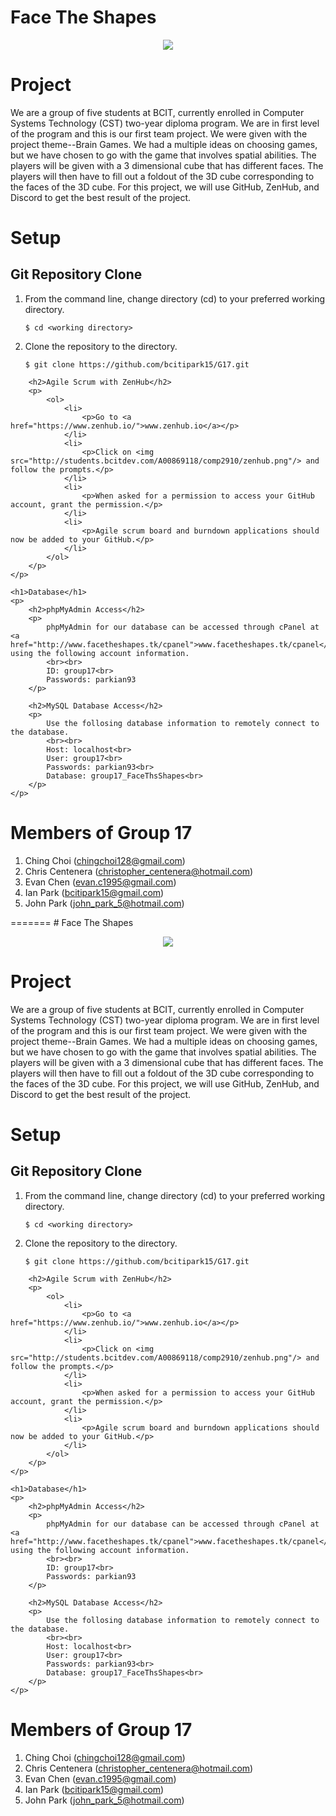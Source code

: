 # Face The Shapes
<p align="center">
	<img src="http://students.bcitdev.com/A00869118/comp2910/bcit-cst.png"/>
</p>

<p>
	<h1>Project</h1>
	<p>We are a group of five students at BCIT, currently enrolled in Computer Systems Technology (CST) two-year diploma program. We are in first level of the program and this is our first team project. We were given with the project theme--Brain Games. We had a multiple ideas on choosing games, but we have chosen to go with the game that involves spatial abilities. The players will be given with a 3 dimensional cube that has different faces. The players will then have to fill out a foldout of the 3D cube corresponding to the faces of the 3D cube. For this project, we will use GitHub, ZenHub, and Discord to get the best result of the project.</p>
</p>

<p>
	<h1>Setup</h1>
	<p>
		<h2>Git Repository Clone</h2>
		<p>
			<ol>
				<li>
					<p>From the command line, change directory (cd) to your preferred working directory.</p>
					<pre><code>$ cd &lt;working directory&gt;</code></pre>
				</li>
				<li>
					<p>Clone the repository to the directory.</p>
					<pre><code>$ git clone https://github.com/bcitipark15/G17.git</code></pre>
				</li>
			</ol>
		</p>
		
		<h2>Agile Scrum with ZenHub</h2>
		<p>
			<ol>
				<li>
					<p>Go to <a href="https://www.zenhub.io/">www.zenhub.io</a></p>
				</li>
				<li>
					<p>Click on <img src="http://students.bcitdev.com/A00869118/comp2910/zenhub.png"/> and follow the prompts.</p>
				</li>
				<li>
					<p>When asked for a permission to access your GitHub account, grant the permission.</p>
				</li>
				<li>
					<p>Agile scrum board and burndown applications should now be added to your GitHub.</p>
				</li>
			</ol>
		</p>
	</p>
	
	<h1>Database</h1>
	<p>
		<h2>phpMyAdmin Access</h2>
		<p>
			phpMyAdmin for our database can be accessed through cPanel at <a href="http://www.facetheshapes.tk/cpanel">www.facetheshapes.tk/cpanel</a> using the following account information.
			<br><br>
			ID: group17<br>
			Passwords: parkian93
		</p>
		
		<h2>MySQL Database Access</h2>
		<p>
			Use the follosing database information to remotely connect to the database.
			<br><br>
			Host: localhost<br>
			User: group17<br>
			Passwords: parkian93<br>
			Database: group17_FaceThsShapes<br>
		</p>
	</p>
</p>

<p>
	<h1>Members of Group 17</h1>
	<ol>
		<li>Ching Choi (<a href="mailto:chingchoi128@gmail.com">chingchoi128@gmail.com</a>)</li>
		<li>Chris Centenera (<a href="mailto:christopher_centenera@hotmail.com">christopher_centenera@hotmail.com</a>)</li>
		<li>Evan Chen (<a href="mailto:evan.c1995@gmail.com">evan.c1995@gmail.com</a>)</li>
		<li>Ian Park (<a href="mailto:bcitipark15@gmail.com">bcitipark15@gmail.com</a>)</li>
		<li>John Park (<a href="mailto:john_park_5@hotmail.com">john_park_5@hotmail.com</a>)</li>
	</ol>
</p>
=======
# Face The Shapes
<p align="center">
	<img src="http://students.bcitdev.com/A00869118/comp2910/bcit-cst.png"/>
</p>

<p>
	<h1>Project</h1>
	<p>We are a group of five students at BCIT, currently enrolled in Computer Systems Technology (CST) two-year diploma program. We are in first level of the program and this is our first team project. We were given with the project theme--Brain Games. We had a multiple ideas on choosing games, but we have chosen to go with the game that involves spatial abilities. The players will be given with a 3 dimensional cube that has different faces. The players will then have to fill out a foldout of the 3D cube corresponding to the faces of the 3D cube. For this project, we will use GitHub, ZenHub, and Discord to get the best result of the project.</p>
</p>

<p>
	<h1>Setup</h1>
	<p>
		<h2>Git Repository Clone</h2>
		<p>
			<ol>
				<li>
					<p>From the command line, change directory (cd) to your preferred working directory.</p>
					<pre><code>$ cd &lt;working directory&gt;</code></pre>
				</li>
				<li>
					<p>Clone the repository to the directory.</p>
					<pre><code>$ git clone https://github.com/bcitipark15/G17.git</code></pre>
				</li>
			</ol>
		</p>
		
		<h2>Agile Scrum with ZenHub</h2>
		<p>
			<ol>
				<li>
					<p>Go to <a href="https://www.zenhub.io/">www.zenhub.io</a></p>
				</li>
				<li>
					<p>Click on <img src="http://students.bcitdev.com/A00869118/comp2910/zenhub.png"/> and follow the prompts.</p>
				</li>
				<li>
					<p>When asked for a permission to access your GitHub account, grant the permission.</p>
				</li>
				<li>
					<p>Agile scrum board and burndown applications should now be added to your GitHub.</p>
				</li>
			</ol>
		</p>
	</p>
	
	<h1>Database</h1>
	<p>
		<h2>phpMyAdmin Access</h2>
		<p>
			phpMyAdmin for our database can be accessed through cPanel at <a href="http://www.facetheshapes.tk/cpanel">www.facetheshapes.tk/cpanel</a> using the following account information.
			<br><br>
			ID: group17<br>
			Passwords: parkian93
		</p>
		
		<h2>MySQL Database Access</h2>
		<p>
			Use the follosing database information to remotely connect to the database.
			<br><br>
			Host: localhost<br>
			User: group17<br>
			Passwords: parkian93<br>
			Database: group17_FaceThsShapes<br>
		</p>
	</p>
</p>

<p>
	<h1>Members of Group 17</h1>
	<ol>
		<li>Ching Choi (<a href="mailto:chingchoi128@gmail.com">chingchoi128@gmail.com</a>)</li>
		<li>Chris Centenera (<a href="mailto:christopher_centenera@hotmail.com">christopher_centenera@hotmail.com</a>)</li>
		<li>Evan Chen (<a href="mailto:evan.c1995@gmail.com">evan.c1995@gmail.com</a>)</li>
		<li>Ian Park (<a href="mailto:bcitipark15@gmail.com">bcitipark15@gmail.com</a>)</li>
		<li>John Park (<a href="mailto:john_park_5@hotmail.com">john_park_5@hotmail.com</a>)</li>
	</ol>
</p>
